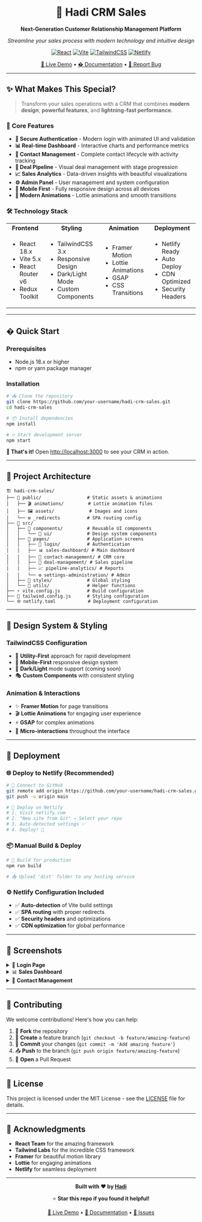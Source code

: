 <div align="center">

# 🚀 Hadi CRM Sales

**Next-Generation Customer Relationship Management Platform**

*Streamline your sales process with modern technology and intuitive design*

[![React](https://img.shields.io/badge/React-18.x-61DAFB?style=for-the-badge&logo=react&logoColor=white)](https://reactjs.org/)
[![Vite](https://img.shields.io/badge/Vite-5.x-646CFF?style=for-the-badge&logo=vite&logoColor=white)](https://vitejs.dev/)
[![TailwindCSS](https://img.shields.io/badge/Tailwind-3.x-06B6D4?style=for-the-badge&logo=tailwindcss&logoColor=white)](https://tailwindcss.com/)
[![Netlify](https://img.shields.io/badge/Netlify-Ready-00C7B7?style=for-the-badge&logo=netlify&logoColor=white)](https://netlify.com/)

[🌟 Live Demo](https://hadi-crm-sales.netlify.app/) • [� Documentation](./DEPLOYMENT.md) • [🐛 Report Bug](https://github.com/your-username/hadi-crm-sales/issues)

</div>

---

## ✨ **What Makes This Special?**

> Transform your sales operations with a CRM that combines **modern design**, **powerful features**, and **lightning-fast performance**.

### 🎯 **Core Features**

- **🔐 Secure Authentication** - Modern login with animated UI and validation
- **📊 Real-time Dashboard** - Interactive charts and performance metrics  
- **👥 Contact Management** - Complete contact lifecycle with activity tracking
- **🤝 Deal Pipeline** - Visual deal management with stage progression
- **📈 Sales Analytics** - Data-driven insights with beautiful visualizations
- **⚙️ Admin Panel** - User management and system configuration
- **📱 Mobile First** - Fully responsive design across all devices
- **🎨 Modern Animations** - Lottie animations and smooth transitions

### 🛠️ **Technology Stack**

<table>
<tr>
<td align="center"><strong>Frontend</strong></td>
<td align="center"><strong>Styling</strong></td>
<td align="center"><strong>Animation</strong></td>
<td align="center"><strong>Deployment</strong></td>
</tr>
<tr>
<td>

- React 18.x
- Vite 5.x  
- React Router v6
- Redux Toolkit

</td>
<td>

- TailwindCSS 3.x
- Responsive Design
- Dark/Light Mode
- Custom Components

</td>
<td>

- Framer Motion
- Lottie Animations
- GSAP
- CSS Transitions

</td>
<td>

- Netlify Ready
- Auto Deploy
- CDN Optimized
- Security Headers

</td>
</tr>
</table>

---

## � **Quick Start**

### **Prerequisites**
- Node.js 18.x or higher
- npm or yarn package manager

### **Installation**

```bash
# 📥 Clone the repository
git clone https://github.com/your-username/hadi-crm-sales.git
cd hadi-crm-sales

# 📦 Install dependencies
npm install

# 🔥 Start development server
npm start
```

**🎉 That's it!** Open [http://localhost:3000](http://localhost:3000) to see your CRM in action.

---

## 📁 **Project Architecture**

```
🏗️ hadi-crm-sales/
├── 📂 public/                 # Static assets & animations
│   ├── 🎬 animations/         # Lottie animation files
│   ├── 🖼️ assets/             # Images and icons
│   └── ⚙️ _redirects          # SPA routing config
├── 📂 src/
│   ├── 🧩 components/         # Reusable UI components
│   │   └── 🎨 ui/             # Design system components
│   ├── 📄 pages/              # Application screens
│   │   ├── 🔐 login/          # Authentication
│   │   ├── 📊 sales-dashboard/ # Main dashboard
│   │   ├── 👥 contact-management/ # CRM core
│   │   ├── 🤝 deal-management/ # Sales pipeline
│   │   ├── 📈 pipeline-analytics/ # Reports
│   │   └── ⚙️ settings-administration/ # Admin
│   ├── 🎨 styles/             # Global styling
│   └── 🔧 utils/              # Helper functions
├── ⚡ vite.config.js          # Build configuration
├── 🎨 tailwind.config.js      # Styling configuration
└── 🌐 netlify.toml            # Deployment configuration
```

---

## 🎨 **Design System & Styling**

### **TailwindCSS Configuration**
- 🎯 **Utility-First** approach for rapid development
- 📱 **Mobile-First** responsive design system
- 🌙 **Dark/Light** mode support (coming soon)
- 🎭 **Custom Components** with consistent styling

### **Animation & Interactions**
- ✨ **Framer Motion** for page transitions
- 🎬 **Lottie Animations** for engaging user experience  
- ⚡ **GSAP** for complex animations
- 🎪 **Micro-interactions** throughout the interface

---

## 🚀 **Deployment**

### **🌐 Deploy to Netlify (Recommended)**

```bash
# 🔗 Connect to GitHub
git remote add origin https://github.com/your-username/hadi-crm-sales.git
git push -u origin main

# 🚀 Deploy on Netlify
# 1. Visit netlify.com
# 2. "New site from Git" → Select your repo
# 3. Auto-detected settings ✅
# 4. Deploy! 🎉
```

### **📦 Manual Build & Deploy**

```bash
# 🔨 Build for production
npm run build

# 📤 Upload 'dist' folder to any hosting service
```

### **⚙️ Netlify Configuration Included**
- ✅ **Auto-detection** of Vite build settings
- ✅ **SPA routing** with proper redirects
- ✅ **Security headers** and optimizations
- ✅ **CDN optimization** for global performance

---

## 📸 **Screenshots**

<details>
<summary>🔐 <strong>Login Page</strong></summary>

- Modern authentication interface
- Lottie animations and smooth transitions
- Mobile-responsive design
- Form validation and error handling

</details>

<details>
<summary>📊 <strong>Sales Dashboard</strong></summary>

- Real-time performance metrics
- Interactive charts and graphs
- Quick action panels
- Recent activity feed

</details>

<details>
<summary>👥 <strong>Contact Management</strong></summary>

- Comprehensive contact profiles
- Activity timeline tracking
- Import/export functionality
- Advanced filtering and search

</details>

---

## 🤝 **Contributing**

We welcome contributions! Here's how you can help:

1. 🍴 **Fork** the repository
2. 🌿 **Create** a feature branch (`git checkout -b feature/amazing-feature`)
3. 💾 **Commit** your changes (`git commit -m 'Add amazing feature'`)
4. 📤 **Push** to the branch (`git push origin feature/amazing-feature`)
5. 🔄 **Open** a Pull Request

---

## 📄 **License**

This project is licensed under the MIT License - see the [LICENSE](LICENSE) file for details.

---

## 🙏 **Acknowledgments**

- **React Team** for the amazing framework
- **Tailwind Labs** for the incredible CSS framework  
- **Framer** for beautiful motion library
- **Lottie** for engaging animations
- **Netlify** for seamless deployment

---

<div align="center">

**Built with ❤️ by [Hadi](https://github.com/your-username)**

⭐ **Star this repo if you found it helpful!**

[🌟 Live Demo](https://hadi-crm-sales.netlify.app/) • [📖 Documentation](./DEPLOYMENT.md) • [🐛 Issues](https://github.com/your-username/hadi-crm-sales/issues)

</div>

